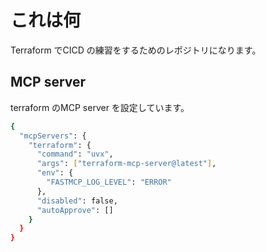 # これは何

Terraform でCICD の練習をするためのレポジトリになります。

## MCP server
terraform のMCP server を設定しています。

```bash
{
  "mcpServers": {
    "terraform": {
      "command": "uvx",
      "args": ["terraform-mcp-server@latest"],
      "env": {
        "FASTMCP_LOG_LEVEL": "ERROR"
      },
      "disabled": false,
      "autoApprove": []
    }
  }
}

```